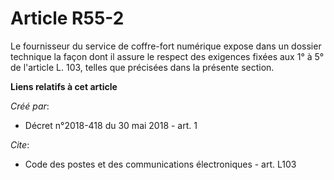 # Article R55-2

Le fournisseur du service de coffre-fort numérique expose dans un dossier technique la façon dont il assure le respect des
exigences fixées aux 1° à 5° de l'article L. 103, telles que précisées dans la présente section.

**Liens relatifs à cet article**

_Créé par_:

  - Décret n°2018-418 du 30 mai 2018 - art. 1

_Cite_:

  - Code des postes et des communications électroniques - art. L103
